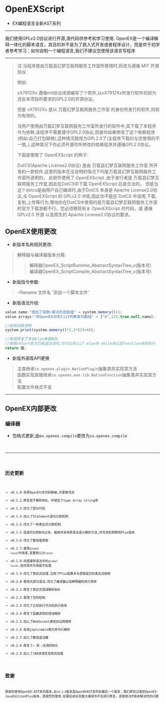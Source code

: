 # OpenEXScript
* EX编程语言全新AST系列

<hr>

<p>我们使用GPLv2.0协议进行开源,源代码供参考和学习使用. OpenEX是一个编译解释一体化的脚本语言，其目的并不是为了嵌入式开发或者程序设计，而是供于初学者参考学习：如何自制一个编程语言,我们不建议您使用该语言写程序</p>

<hr>

> 注:当程序是由万载县幻梦互联网服务工作室所使用时,将改为遵循 MIT 开源协议
> 
> 例如:
> 
> xX7912Xx 遵循mit协议闭源编写了个软件,以xX7912Xx所发行软件则视为违反本项目所要求的GPL2.0的开源协议。
> 
> 但是 xX7912Xx 是以 万载幻梦互联网服务工作室 的身份所发行的软件,则视为有效的。
>
> 当用户使用由万载幻梦互联网服务工作室所发行的软件中,其下载了本程序作为依赖,该程序不需要遵守GPL2.0协议,但是你如果修改了这个依赖程序(例如:自己打包替换),这种情况就视为GPL2.0了(主程序下载的与您使用的不一致。),这种情况下你必须开源你所修改的依赖程序并遵循GPL2.0协议。
>
> 下面是使用了 OpenEXScript 的例子:
>
> DotCS(Apache License2.0协议) 是由 万载县幻梦互联网服务工作室 所开发的一款软件,这里的版本在没说明的情况下均是万载县幻梦互联网服务工作室所说明的。
> 此软件使用了 OpenEXScript ,由于发行者是 万载县幻梦互联网服务工作室,因此在DotCS中下载 OpenEXScript 后是合法的。
> 但是当这个dotcs是由用户自己编译时,由于DotCS 本身是 Apache License2.0协议,与 OpenEXScript 的 GPLv2.0 冲突,因此你不能在 DotCS 中调用,下载,复制,上传等行为,哪怕你在DotCS中使用的是万载县幻梦互联网服务工作室的官方下载源都不行。您必须移除有关 OpenEXScript 的代码。或 遵循 GPLv2.0 开源 以及原先的 Apache License2.0协议的要求。


## OpenEX使用更改
* 新版本名称规则更改:
> 解释器与编译器版本分离:
>> 解释器OpenEX_ScriptRuntime_AbstractSyntaxTree_v(版本号)\
>> 编译器OpenEX_ScriptCompile_AbstractSyntaxTree_v(版本号)

* 新版指令参数:
> -filename 文件名 '添加一个脚本文件'
* 新版语法升级:
```js
value name:"增加了函数+算式的初始值" = system.memory()+1;
value arrays:"将OpenEXJE的list列表改为数组" = ["H",123,true,null,name];

//新版函数调用
system.print(system.memory()*2,3*(23+4));

//新版修复了多级else嵌套BUG
//新版return变为万能退出语句,你可以终止if else块 while块以及function块的执行
return 值;
```
* 新版外部库API更换
> 主类继承<code>io.openex.plugin.NativePlugin</code>抽象类并实现其方法\
> 函数实现直接继承<code>io.openex.exe.lib.NativeFunction</code>抽象类并实现其方法\
> 配置文件格式不变

<hr>

## OpenEX内部更改

### 编译器

* 包格式更新,由<code>ex.openex.compile</code>更改为<code>io.openex.compile<code>

<hr>

## 历史更新

* v0.1.0-将原OpenEXJE代码移植,并更新项目
* v0.1.2-修复若干解析BUG，并增加了type array string库
* v0.1.3-优化了部分代码
* v0.1.4-加入了Statement语句分割机制
* v0.1.5-优化了一些表达式分割机制
* v0.1.5-因语句分割BUG过多，裁掉并采用原语法语义解析方法,并将该机制移到Plus版本
* v0.1.6-优化了数组值获取
* v0.1.7-废除<code>global local</code>作用域,变量默认为<code>local</code>
* v0.1.8-彻底废除语法中的<code>global local</code>,但将其作为保留字处理
* v0.1.9-优化了表达式处理,沿用了Plus版算术与逻辑混合的表达式架构
* v0.2.0-更改大部分语法,优化了编译器以及解释器的执行效率
* v0.2.1-修复了表达式错误解析BUG
* v0.2.2-更改了包的结构
* v0.2.3-优化了比较执行节点的执行效率
* v0.2.4-修复了函数调用的错误解析
* v0.2.5-加入了WebSocket通信协议网络库
* v0.2.6-采用joptsimple做为命令行解析
* v0.2.7-加入了数组语法糖
* v0.2.8-修复了`<` 和 `>`无效的BUG
* v0.2.9-加入了JAR本地实现库的加载

## 致谢
<p>感谢你使用OpenEX-AST系列版本,在<code>v0.2.9</code>版本是OpenEXAST系列的最后一个版本，我们即将过渡到OpenEX-JavaEditionPlus版本，感谢您的使用.如果后续出现重大漏洞也不会进行修复，请使用JEP版本解决您的问题</p>

